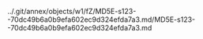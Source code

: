 ../.git/annex/objects/w1/fZ/MD5E-s123--70dc49b6a0b9efa602ec9d324efda7a3.md/MD5E-s123--70dc49b6a0b9efa602ec9d324efda7a3.md